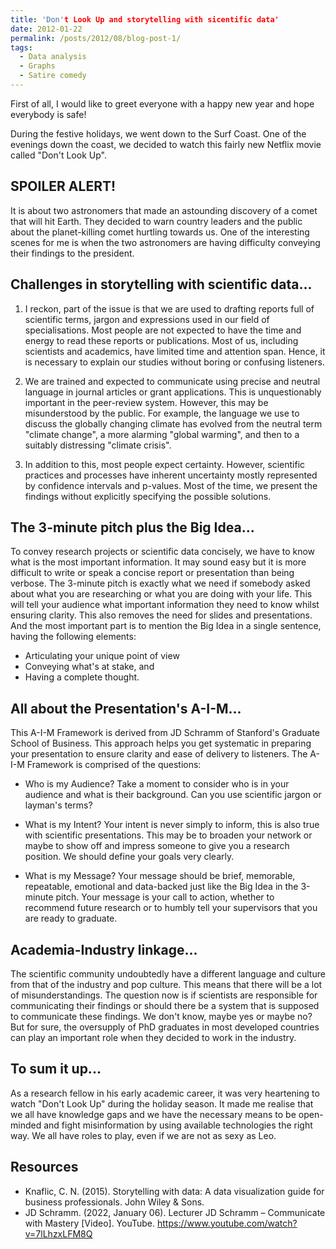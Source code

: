 ```yaml
---
title: 'Don't Look Up and storytelling with sicentific data'
date: 2012-01-22
permalink: /posts/2012/08/blog-post-1/
tags:
  - Data analysis
  - Graphs
  - Satire comedy
---
```


First of all, I would like to greet everyone with a happy new year and hope everybody is safe!

During the festive holidays, we went down to the Surf Coast.
One of the evenings down the coast, we decided to watch this fairly new Netflix movie called "Don't Look Up".

SPOILER ALERT!
------
It is about two astronomers that made an astounding discovery of a comet that will hit Earth. They decided to warn country leaders and the public about the planet-killing comet hurtling towards us. One of the interesting scenes for me is when the two astronomers are having difficulty conveying their findings to the president.

Challenges in storytelling with scientific data...
------
1. I reckon, part of the issue is that we are used to drafting reports full of scientific terms, jargon and expressions used in our field of specialisations. Most people are not expected to have the time and energy to read these reports or publications. Most of us, including scientists and academics, have limited time and attention span. Hence, it is necessary to explain our studies without boring or confusing listeners.

2. We are trained and expected to communicate using precise and neutral language in journal articles or grant applications. This is unquestionably important in the peer-review system. However, this may be misunderstood by the public. For example, the language we use to discuss the globally changing climate has evolved from the neutral term "climate change", a more alarming "global warming", and then to a suitably distressing "climate crisis".

3. In addition to this, most people expect certainty. However, scientific practices and processes have inherent uncertainty mostly represented by confidence intervals and p-values. Most of the time, we present the findings without explicitly specifying the possible solutions. 

The 3-minute pitch plus the Big Idea...
------
To convey research projects or scientific data concisely, we have to know what is the most important information. It may sound easy but it is more difficult to write or speak a concise report or presentation than being verbose. The 3-minute pitch is exactly what we need if somebody asked about what you are researching or what you are doing with your life. This will tell your audience what important information they need to know whilst ensuring clarity. This also removes the need for slides and presentations. And the most important part is to mention the Big Idea in a single sentence, having the following elements:
* Articulating your unique point of view
* Conveying what's at stake, and
* Having a complete thought.

All about the Presentation's A-I-M...
------
This A-I-M Framework is derived from JD Schramm of Stanford's Graduate School of Business. 
This approach helps you get systematic in preparing your presentation to ensure clarity and ease of delivery to listeners.
The A-I-M Framework is comprised of the questions:

* Who is my Audience? Take a moment to consider who is in your audience and what is their background. Can you use scientific jargon or layman's terms?

* What is my Intent? Your intent is never simply to inform, this is also true with scientific presentations. This may be to broaden your network or maybe to show off and impress someone to give you a research position. We should define your goals very clearly.

* What is my Message? Your message should be brief, memorable, repeatable, emotional and data-backed just like the Big Idea in the 3-minute pitch. Your message is your call to action, whether to recommend future research or to humbly tell your supervisors that you are ready to graduate.

Academia-Industry linkage...
------
The scientific community undoubtedly have a different language and culture from that of the industry and pop culture. This means that there will be a lot of misunderstandings. The question now is if scientists are responsible for communicating their findings or should there be a system that is supposed to communicate these findings. We don't know, maybe yes or maybe no? But for sure, the oversupply of PhD graduates in most developed countries can play an important role when they decided to work in the industry.

To sum it up...
------
As a research fellow in his early academic career, it was very heartening to watch "Don't Look Up" during the holiday season.
It made me realise that we all have knowledge gaps and we have the necessary means to be open-minded and fight misinformation by using available technologies the right way.
We all have roles to play, even if we are not as sexy as Leo.

Resources
------
* Knaflic, C. N. (2015). Storytelling with data: A data visualization guide for business professionals. John Wiley & Sons.
* JD Schramm. (2022, January 06). Lecturer JD Schramm – Communicate with Mastery [Video]. YouTube. https://www.youtube.com/watch?v=7lLhzxLFM8Q

